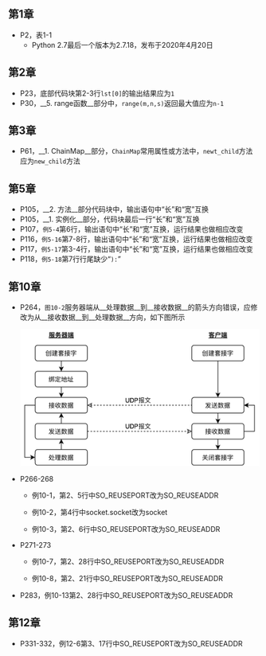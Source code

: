 ## 第1章

- P2，表1-1
  - Python 2.7最后一个版本为2.7.18，发布于2020年4月20日

## 第2章

- P23，底部代码块第2-3行`lst[0]`的输出结果应为`1`
- P30，__5. range函数__部分中，`range(m,n,s)`返回最大值应为`n-1`

## 第3章

- P61，__1. ChainMap__部分，`ChainMap`常用属性或方法中，`newt_child`方法应为`new_child`方法

## 第5章


- P105，__2. 方法__部分代码块中，输出语句中“长”和“宽”互换
- P105，__1. 实例化__部分，代码块最后一行“长”和“宽”互换
- P107，`例5-4`第6行，输出语句中“长”和“宽”互换，运行结果也做相应改变
- P116，`例5-16`第7-8行，输出语句中“长”和“宽”互换，运行结果也做相应改变
- P117，`例5-17`第3-4行，输出语句中“长”和“宽”互换，运行结果也做相应改变
- P118，`例5-18`第7行行尾缺少“`):`”

## 第10章


- P264，`图10-2`服务器端从__处理数据__到__接收数据__的箭头方向错误，应修改为从__接收数据__到__处理数据__方向，如下图所示

  <center>
      <img src="./notebook_slides/figures/fig10-2.png" width="500px"/>
  </center>

- P266-268

  - 例10-1，第2、5行中SO_REUSEPORT改为SO_REUSEADDR

  - 例10-2，第4行中socket.socket改为socket

  - 例10-3，第2、6行中SO_REUSEPORT改为SO_REUSEADDR

- P271-273

  - 例10-7，第2、28行中SO_REUSEPORT改为SO_REUSEADDR

  - 例10-8，第2、21行中SO_REUSEPORT改为SO_REUSEADDR

- P283，例10-13第2、28行中SO_REUSEPORT改为SO_REUSEADDR

## 第12章

- P331-332，例12-6第3、17行中SO_REUSEPORT改为SO_REUSEADDR
